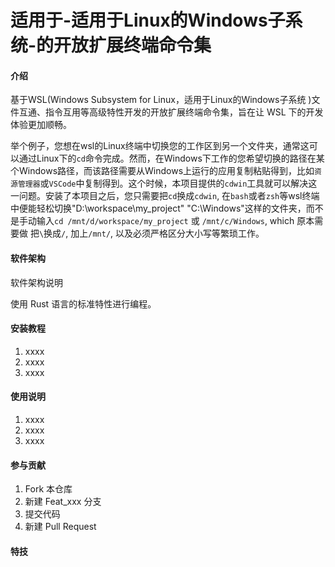 # 适用于-适用于Linux的Windows子系统-的开放扩展终端命令集

#### 介绍
基于WSL(Windows Subsystem for Linux，适用于Linux的Windows子系统 )文件互通、指令互用等高级特性开发的开放扩展终端命令集，旨在让 WSL 下的开发体验更加顺畅。

举个例子，您想在wsl的Linux终端中切换您的工作区到另一个文件夹，通常这可以通过Linux下的`cd`命令完成。然而，在Windows下工作的您希望切换的路径在某个Windows路径，而该路径需要从Windows上运行的应用复制粘贴得到，比如`资源管理器`或`VSCode`中复制得到。这个时候，本项目提供的`cdwin`工具就可以解决这一问题。安装了本项目之后，您只需要把`cd`换成`cdwin`, 在`bash`或者`zsh`等wsl终端中便能轻松切换"D:\workspace\my_project" "C:\Windows"这样的文件夹，而不是手动输入`cd /mnt/d/workspace/my_project` 或 `/mnt/c/Windows`, which 原本需要做 把`\`换成`/`, 加上`/mnt/`, 以及必须严格区分大小写等繁琐工作。
#### 软件架构
软件架构说明

使用 Rust 语言的标准特性进行编程。

#### 安装教程

1.  xxxx
2.  xxxx
3.  xxxx

#### 使用说明

1.  xxxx
2.  xxxx
3.  xxxx

#### 参与贡献

1.  Fork 本仓库
2.  新建 Feat_xxx 分支
3.  提交代码
4.  新建 Pull Request


#### 特技

